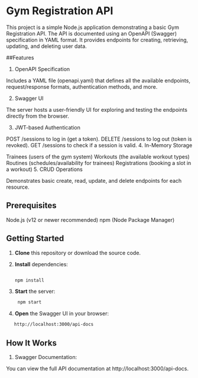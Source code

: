 # Gym Registration API

This project is a simple Node.js application demonstrating a basic Gym Registration API. The API is documented using an OpenAPI (Swagger) specification in YAML format. It provides endpoints for creating, retrieving, updating, and deleting user data.

##Features

1. OpenAPI Specification

Includes a YAML file (openapi.yaml) that defines all the available endpoints, request/response formats, authentication methods, and more.

2. Swagger UI

The server hosts a user-friendly UI for exploring and testing the endpoints directly from the browser.

3. JWT-based Authentication


POST /sessions to log in (get a token).
DELETE /sessions to log out (token is revoked).
GET /sessions to check if a session is valid.
4. In-Memory Storage

Trainees (users of the gym system)
Workouts (the available workout types)
Routines (schedules/availability for trainees)
Registrations (booking a slot in a workout)
5. CRUD Operations

Demonstrates basic create, read, update, and delete endpoints for each resource.

## Prerequisites
Node.js (v12 or newer recommended)
npm (Node Package Manager)

## Getting Started

1. **Clone** this repository or download the source code.

2. **Install** dependencies:

   ```bash
   
   npm install


3. **Start** the server:

   ```bash  
    npm start

4. **Open** the Swagger UI in your browser:
```bash
   http://localhost:3000/api-docs
```
## How It Works
1. Swagger Documentation:

You can view the full API documentation at http://localhost:3000/api-docs. 
